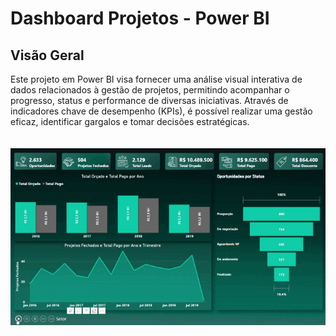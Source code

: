 # Dashboard Projetos - Power BI

## Visão Geral
Este projeto em Power BI visa fornecer uma análise visual interativa de dados relacionados à gestão de projetos, permitindo acompanhar o progresso, status e performance de diversas iniciativas. Através de indicadores chave de desempenho (KPIs), é possível realizar uma gestão eficaz, identificar gargalos e tomar decisões estratégicas.
<br><br><br>
![Demonstração do Projeto](/gif/Projeto%20POWER%20BI%20%20Dashboard%20Projetos.gif
)
